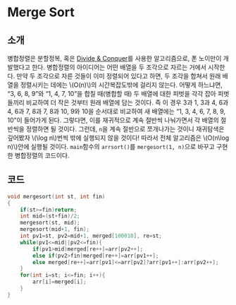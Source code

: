# Merge Sort

## 소개

병합정렬은 분할정복, 혹은 [Divide \& Conquer](./divide-and-conquer.md)를 사용한 알고리즘으로, 폰 노이만이 개발했다고 한다. 병합정렬의 아이디어는 어떤 배열을 두 조각으로 자르는 거에서 시작한다. 만약 두 조각으로 자른 것들이 이미 정렬되어 있다고 하면, 두 조각을 합쳐서 원래 배열을 정렬시키는 데에는 \\(O(n)\\)의 시간복잡도밖에 걸리지 않는다. 어떻게 하느냐면, “3, 6, 8, 9”와 “1, 4, 7, 10”을 합칠 때(병합할 때) 두 배열에 대한 피벗을 각각 잡아 피벗들끼리 비교하여 더 작은 것부터 원래 배열에 담는 것이다. 즉 이 경우 3과 1, 3과 4, 6과 4, 6과 7, 8과 7, 8과 10, 9와 10을 순서대로 비교하여 새 배열에는 “1, 3, 4, 6, 7, 8, 9, 10”이 들어가게 된다. 그렇다면, 이를 재귀적으로 계속 절반씩 나눠가면서 각 배열의 절반씩을 정렬하면 될 것이다. 그런데, `n`을 계속 절반으로 쪼개나가는 것이니 재귀탐색은 깊어봤자 \\(\log n\\)번씩 밖에 실행되지 않을 것이다! 따라서 전체 알고리즘은 \\(O(n\log n)\\)안에 실행될 것이다. `main`함수의 `arrsort()`를 `mergesort(1, n)`으로 바꾸고 구현한 병합정렬의 코드이다.

## 코드

```c++
void mergesort(int st, int fin)
{
    if(st>=fin)return;
    int mid=(st+fin)/2;
    mergesort(st, mid);
    mergesort(mid+1, fin);
    int pv1=st, pv2=mid+1, merged[100010], re=st;
    while(pv1<=mid||pv2<=fin){
        if(pv1>mid)merged[re++]=arr[pv2++];
        else if(pv2>fin)merged[re++]=arr[pv1++];
        else merged[re++]=arr[pv1]<=arr[pv2]?arr[pv1++]:arr[pv2++];
    }
    for(int i=st; i<=fin; i++){
        arr[i]=merged[i];
    }
}
```

